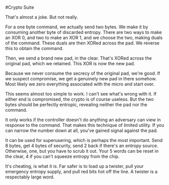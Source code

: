 #Crypto Suite

That's almost a joke. But not really. 

For a one byte command, we actually send two bytes. We make it by consuming another byte of discarded entropy. There are two ways to make an XOR 0, and two to make an XOR 1, and we choose the two, making duals of the command. These duals are then XORed across the pad. We reverse this to obtain the command. 

Then, we send a brand new pad, in the clear. That's XORed across the original pad, which we retained. This XOR is now the new pad. 

Because we never consume the secrecy of the original pad, we're good. If we suspect compromise, we get a genuinely new pad in there somehow. Most likely we zero everything associated with the micro and start over. 

This seems almost too simple to work. I can't see what's wrong with it. If either end is compromised, the crypto is of course useless. But the two bytes should be perfectly entropic, revealing neither the pad nor the command. 

It only works if the controller doesn't do anything an adversary can view in response to the command. That makes this technique of limited utility. If you can narrow the number down at all, you've gained signal against the pad.

It can be used for superusering, which is perhaps the most important. Send 8 bytes, get 4 bytes of security, send 2 back if there's an entropy source. Otherwise, one, but you have to scrub it out. Your 5 words can be reset in the clear, 4 if you can't squeeze entropy from the chip. 

It's cheating, is what it is. Far safer is to load up a twister, pull your emergency entropy supply, and pull red bits hot off the line. A twister is a respectably large word. 

